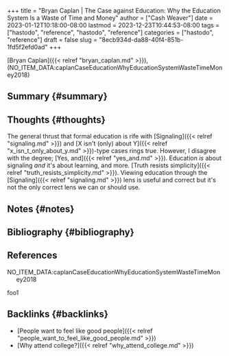 +++
title = "Bryan Caplan | The Case against Education: Why the Education System Is a Waste of Time and Money"
author = ["Cash Weaver"]
date = 2023-01-12T10:18:00-08:00
lastmod = 2023-12-23T10:44:53-08:00
tags = ["hastodo", "reference", "hastodo", "reference"]
categories = ["hastodo", "reference"]
draft = false
slug = "8ecb934d-da88-40f4-851b-1fd5f2efd0ad"
+++

[Bryan Caplan]({{< relref "bryan_caplan.md" >}}), (NO_ITEM_DATA:caplanCaseEducationWhyEducationSystemWasteTimeMoney2018)


## Summary {#summary}


## Thoughts {#thoughts}

The general thrust that formal education is rife with [Signaling]({{< relref "signaling.md" >}}) and [X isn't (only) about Y]({{< relref "x_isn_t_only_about_y.md" >}})-type cases rings true. However, I disagree with the degree; [Yes, and]({{< relref "yes_and.md" >}}). Education _is_ about signaling _and_ it's about learning, and more. [Truth resists simplicity]({{< relref "truth_resists_simplicity.md" >}}). Viewing education through the [Signaling]({{< relref "signaling.md" >}}) lens is useful and correct but it's not the only correct lens we can or should use.


## Notes {#notes}


## Bibliography {#bibliography}

## References

<style>.csl-entry{text-indent: -1.5em; margin-left: 1.5em;}</style><div class="csl-bib-body">
  <div class="csl-entry">NO_ITEM_DATA:caplanCaseEducationWhyEducationSystemWasteTimeMoney2018</div>
</div>

foo1


## Backlinks {#backlinks}

-   [People want to feel like good people]({{< relref "people_want_to_feel_like_good_people.md" >}})
-   [Why attend college?]({{< relref "why_attend_college.md" >}})
